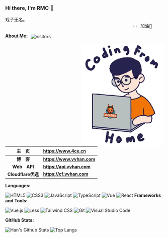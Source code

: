 ### Hi there, I'm RMC 👋

<pre>
戏子无名。
                                                -- 加油💪
</pre>

**About Me:** <img style="margin-left:6px" src="https://visitor-badge.laobi.icu/badge?page_id=uxiaohan.uxiaohan&right_color=green" align="center" alt="visitors">

<img src="https://raw.githubusercontent.com/uxiaohan/uxiaohan/main/code-boy.webp" width="260" align="right" alt="Code Boy">

|   主&emsp;页   | <https://www.4ce.cn>                                      |
| :------------: | :------------------------------------------------------- |
| **博&emsp;客** | **<https://www.vvhan.com>**                            |
|**Web&emsp;API**| **<https://api.vvhan.com>**          |
| **Cloudflare优选** | **<https://cf.vvhan.com>** |

**Languages:**

![HTML5](https://img.shields.io/badge/HTML5-E34F26?logo=HTML5&logoColor=fff)
![CSS3](https://img.shields.io/badge/CSS3-1572B6?logo=CSS3&logoColor=fff)
![JavaScript](https://img.shields.io/badge/JavaScript-F7DF1E?logo=JavaScript&logoColor=333)
![TypeScript](https://img.shields.io/badge/TypeScript-3178C6?logo=TypeScript&logoColor=fff)
![Vue](https://img.shields.io/badge/vue-f6d544?logo=vue&logoColor=333)
![React](https://img.shields.io/badge/react-47c1f5?logo=react&logoColor=333)
**Frameworks and Tools:**

![Vue.js](https://img.shields.io/badge/Vue.js-4FC08D?logo=Vue.js&logoColor=fff)
![Less](https://img.shields.io/badge/Less-CC6699?logo=Less&logoColor=fff)
![Tailwind CSS](https://img.shields.io/badge/Tailwind%20CSS-06B6D4?logo=TailwindCSS&logoColor=fff)
![Git](https://img.shields.io/badge/Git-F05032?logo=Git&logoColor=fff)
![Visual Studio Code](https://img.shields.io/badge/VS%20CODE-007ACC?logo=educative&logoColor=fff)

**GitHub Stats:**

![Han's Github Stats](https://github-readme-stats.vercel.app/api?username=rmc-cf&show_icons=true&hide_title=true&count_private=true)
![Top Langs](https://github-readme-stats.vercel.app/api/top-langs/?username=rmc-cf&layout=compact)
